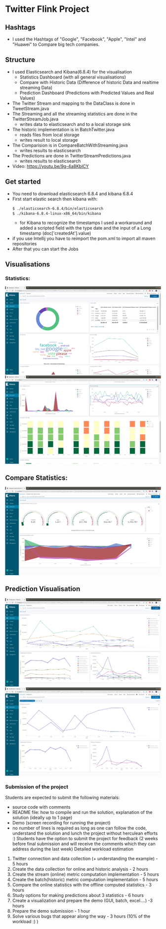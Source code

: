 # Twitter Flink Project 
## Hashtags 
- I used the Hashtags of "Google", "Facebook", "Apple", "Intel" and "Huawei" to Compare big tech companies.

## Structure
- I used Elasticsearch and Kibana(6.8.4) for the visualisation
    - Statistics Dashboard (with all general visualisations)
    - Compare with Historic Data (Difference of historic Data and realtime streaming Data)
    - Prediction Dashboard (Predictions with Predicted Values and Real Values)
- The Twitter Stream and mapping to the DataClass is done in TweetStream.java
- The Streaming and all the streaming statistics are done in the TwitterStreamJob.java
    - writes data to elasticsearch and to a local storage sink
- The historic implementation is in BatchTwitter.java
    - reads files from local storage
    - writes result to local storage
- The Comparision is in CompareBatchWithStreaming.java
    - writes results to elasticsearch
- The Predictions are done in TwitterStreamPredictions.java
    - writes results to elasticsearch
- Video: https://youtu.be/9g-4a8KblCY

## Get started
- You need to download elasticsearch 6.8.4 and kibana 6.8.4 
- First start elastic search then kibana with: 
    ```
  $ ./elasticsearch-6.8.4/bin/elasticsearch
  $ ./kibana-6.8.4-linux-x86_64/bin/kibana
    ```
    - for Kibana to recognize the timestamps I used a workaround and added a scripted field with the type date and the input of a Long timestamp (doc['createdAt'].value)
- if you use Intellij you have to reimport the pom.xml to import all maven repositories
- After that you can start the Jobs

## Visualisations
### Statistics:
![basic statistics](doc_res/kibana_stats.png)
![more basic statistics](doc_res/kibana_more_stats.png)
## Compare Statistics:
![compare statistics](doc_res/kibana_compare.png)
## Prediction Visualisation
![prediction statistics](doc_res/kibana_predictions.png)
![prediction with tag statistics](doc_res/kibana_predictions_tag.png)



### Submission of the project
Students are expected to submit the following materials:
- source code with comments
- README file: how to compile and run the solution, explanation of the solution (ideally up
to 1 page)
- Demo (screen recording for running the project)
- no number of lines is required as long as one can follow the code, understand the solution
and lunch the project without herculean efforts :)
Students have the option to submit the project for feedback (2 weeks before final submission
and will receive the comments which they can address during the last week)
Detailed workload estimation


1) Twitter connection and data collection (+ understanding the example) - 5 hours
2) Create the data collection for online and historic analysis - 2 hours
3) Create the stream (online) metric computation implementation - 5 hours
4) Create the batch(historic) metric computation implementation - 5 hours
5) Compare the online statistics with the offline computed statistics - 3 hours
6) Study options for making predictions about 3 statistics - 6 hours
7) Create a visualization and prepare the demo (GUI, batch, excel....) -3 hours
8) Prepare the demo submission - 1 hour
9) Solve various bugs that appear along the way - 3 hours (10% of the workload :) )

